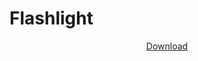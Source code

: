 # Flashlight

<p align="center">
<a href="href="https://github.com/KRBNJSF/Flashlight/blob/master/app-debug.apk?raw=true">Download</a>
</p>
